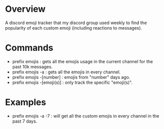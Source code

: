 # Overview

A discord emoji tracker that my discord group used weekly to find the popularity of each custom emoji (including reactions to messages).

# Commands

-   prefix emojis : gets all the emojis usage in the current channel for the past 10k messages.
-   prefix emojis -a : gets all the emojis in every channel.
-   prefix emojis -[number] : emojis from "number" days ago.
-   prefix emojis -[emoji(s)] : only track the specific "emoji(s)".

# Examples

-   prefix emojis -a -7 : will get all the custom emojis in every channel in the past 7 days.
